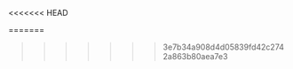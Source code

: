 <<<<<<< HEAD
<script>
var _hmt = _hmt || [];
(function() {
  var hm = document.createElement("script");
  hm.src = "https://hm.baidu.com/hm.js?df431b5818945eccab5835f8a93871cd";
  var s = document.getElementsByTagName("script")[0]; 
  s.parentNode.insertBefore(hm, s);
})();
</script>
=======
<script src="https://s4.cnzz.com/z_stat.php?id=1261416770&web_id=1261416770" language="JavaScript"></script>
>>>>>>> 3e7b34a908d4d05839fd42c2742a863b80aea7e3
